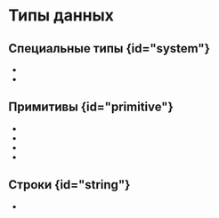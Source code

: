 # Типы данных

## Специальные типы {id="system"}

- [](nothing.md)
- [](null.md)

## Примитивы {id="primitive"}

- [](boolean.md)
- [](integer.md)
- [](real.md)
- [](handle.md)

## Строки {id="string"}

- [](string.md)